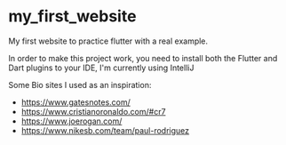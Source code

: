 # my_first_website

My first website to practice flutter with a real example.

In order to make this project work, you need to install both the Flutter and Dart plugins to your IDE, I'm currently using IntelliJ

Some Bio sites I used as an inspiration:
- https://www.gatesnotes.com/
- https://www.cristianoronaldo.com/#cr7
- https://www.joerogan.com/
- https://www.nikesb.com/team/paul-rodriguez